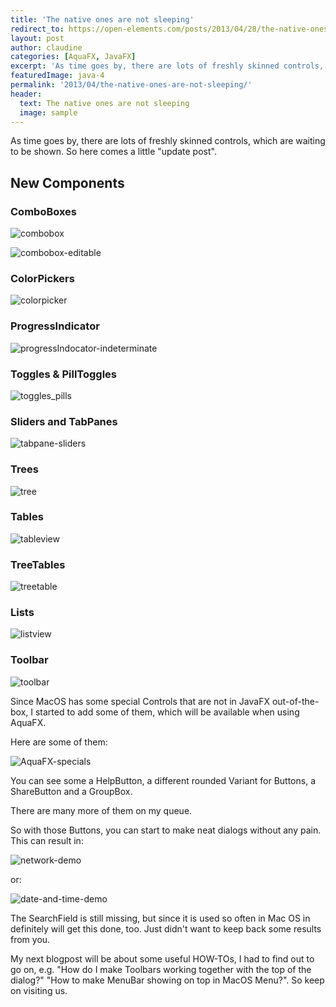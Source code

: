 ```yaml
---
title: 'The native ones are not sleeping'
redirect_to: https://open-elements.com/posts/2013/04/28/the-native-ones-are-not-sleeping/
layout: post
author: claudine
categories: [AquaFX, JavaFX]
excerpt: 'As time goes by, there are lots of freshly skinned controls, which are waiting to be shown. So here comes a little update.'
featuredImage: java-4
permalink: '2013/04/the-native-ones-are-not-sleeping/'
header:
  text: The native ones are not sleeping
  image: sample
---
```

As time goes by, there are lots of freshly skinned controls, which are waiting to be shown. So here comes a little "update post".

## New Components

### ComboBoxes

![combobox](/assets/posts/guigarage-legacy/combobox.png)

![combobox-editable](/assets/posts/guigarage-legacy/combobox-editable.png)

### ColorPickers

![colorpicker](/assets/posts/guigarage-legacy/colorpicker.png)

### ProgressIndicator

![progressIndocator-indeterminate](/assets/posts/guigarage-legacy/progressIndocator-indeterminate.png)

### Toggles & PillToggles

![toggles_pills](/assets/posts/guigarage-legacy/toggles_pills.png)

### Sliders and TabPanes

![tabpane-sliders](/assets/posts/guigarage-legacy/tabpane-sliders.png)

### Trees

![tree](/assets/posts/guigarage-legacy/tree.png)

### Tables

![tableview](/assets/posts/guigarage-legacy/tableview.png)

### TreeTables

![treetable](/assets/posts/guigarage-legacy/treetable.png)

### Lists

![listview](/assets/posts/guigarage-legacy/listview.png)

### Toolbar

![toolbar](/assets/posts/guigarage-legacy/toolbar.png)

Since MacOS has some special Controls that are not in JavaFX out-of-the-box, I started to add some of them, which will be available when using AquaFX.

Here are some of them:

![AquaFX-specials](/assets/posts/guigarage-legacy/AquaFX-specials.png)

You can see some a HelpButton, a different rounded Variant for Buttons, a ShareButton and a GroupBox.

There are many more of them on my queue.

So with those Buttons, you can start to make neat dialogs without any pain. This can result in:

![network-demo](/assets/posts/guigarage-legacy/network-demo.png)

or:

![date-and-time-demo](/assets/posts/guigarage-legacy/date-and-time-demo.png)

The SearchField is still missing, but since it is used so often in Mac OS in definitely will get this done, too. Just didn't want to keep back some results from you.

My next blogpost will be about some useful HOW-TOs, I had to find out to go on, e.g. "How do I make Toolbars working together with the top of the dialog?" "How to make MenuBar showing on top in MacOS Menu?". So keep on visiting us.
